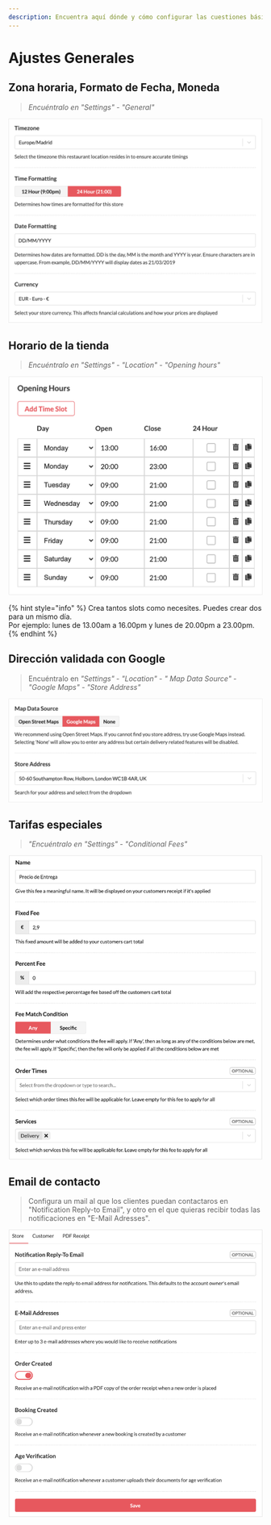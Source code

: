 ```yaml
---
description: Encuentra aquí dónde y cómo configurar las cuestiones básicas.
---
```


# Ajustes Generales

## Zona horaria, Formato de Fecha, Moneda

> _Encuéntralo en "Settings"_  - _"General"_

![](../.gitbook/assets/image%20%2855%29.png)

## Horario de la tienda

> _Encuéntralo en "Settings"_ - _"Location"_ - _"Opening hours"_

![](../.gitbook/assets/image%20%2851%29.png)

{% hint style="info" %}
Crea tantos slots como necesites. Puedes crear dos para un mismo día.   
Por ejemplo: lunes de 13.00am a 16.00pm y lunes de 20.00pm a 23.00pm.
{% endhint %}

## Dirección validada con Google

> Encuéntralo en _"Settings"_ - _"Location"_ - _" Map Data Source" - "Google Maps" - "Store Address"_

![](../.gitbook/assets/image%20%2844%29.png)

## Tarifas especiales

> _"Encuéntralo en "Settings" - "Conditional Fees"_

![Ejemplo: Tarifa especial para el servicio de entrega a domicilio](../.gitbook/assets/image%20%2846%29.png)

## Email de contacto

> Configura un mail al que los clientes puedan contactaros en "Notification Reply-to Email", y otro en el que quieras recibir todas las notificaciones en "E-Mail Adresses".

![](../.gitbook/assets/image%20%2849%29.png)



